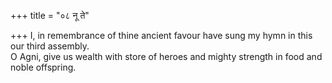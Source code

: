 +++
title = "०८ नू ते"

+++
I, in remembrance of thine ancient favour have sung my hymn in this our third assembly.  
     O Agni, give us wealth with store of heroes and mighty strength in food and noble offspring.